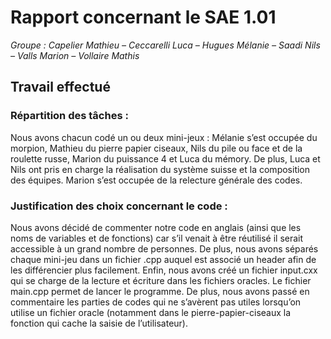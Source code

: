 # Rapport concernant le SAE 1.01

*Groupe :  Capelier Mathieu – Ceccarelli Luca – Hugues Mélanie – Saadi Nils – Valls Marion – Vollaire Mathis*

## Travail effectué

### Répartition des tâches :
Nous avons chacun codé un ou deux mini-jeux : Mélanie s’est occupée du morpion, Mathieu du pierre papier 
ciseaux, Nils du pile ou face et de la roulette russe, Marion du puissance 4 et Luca du mémory.
De plus, Luca et Nils ont pris en charge la réalisation du système suisse et la composition des équipes.
Marion s’est occupée de la relecture générale des codes.

### Justification des choix concernant le code :
Nous avons décidé de commenter notre code en anglais (ainsi que les noms de variables et de fonctions) car s’il 
venait à être réutilisé il serait accessible à un grand nombre de personnes.
De plus, nous avons séparés chaque mini-jeu dans un fichier .cpp auquel est associé un header afin de les 
différencier plus facilement.
Enfin, nous avons créé un fichier input.cxx qui se charge de la lecture et écriture dans les fichiers oracles. Le fichier 
main.cpp permet de lancer le programme.
De plus, nous avons passé en commentaire les parties de codes qui ne s’avèrent pas utiles lorsqu’on utilise un fichier 
oracle (notamment dans le pierre-papier-ciseaux la fonction qui cache la saisie de l’utilisateur).
